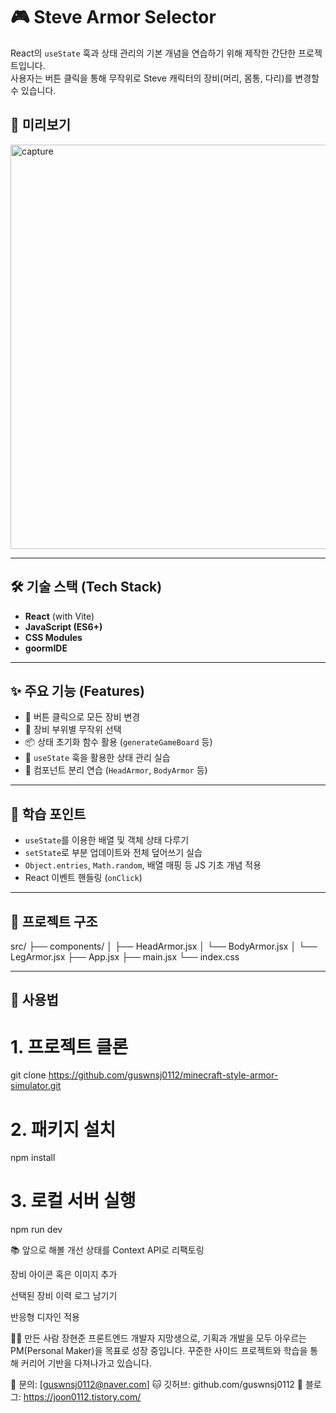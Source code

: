 # 🎮 Steve Armor Selector
React의 `useState` 훅과 상태 관리의 기본 개념을 연습하기 위해 제작한 간단한 프로젝트입니다.  
사용자는 버튼 클릭을 통해 무작위로 Steve 캐릭터의 장비(머리, 몸통, 다리)를 변경할 수 있습니다.

## 📸 미리보기
<img width="609" height="647" alt="capture" src="https://github.com/user-attachments/assets/9a0c38d8-ed75-4c52-9971-92fb97f250f9" />


---

## 🛠️ 기술 스택 (Tech Stack)

- **React** (with Vite)
- **JavaScript (ES6+)**
- **CSS Modules**
- **goormIDE**

---

## ✨ 주요 기능 (Features)

- 🎲 버튼 클릭으로 모든 장비 변경
- 🧧 장비 부위별 무작위 선택
- 📦 상태 초기화 함수 활용 (`generateGameBoard` 등)
- 🧠 `useState` 훅을 활용한 상태 관리 실습
- 🧩 컴포넌트 분리 연습 (`HeadArmor`, `BodyArmor` 등)

---

## 📝 학습 포인트

- `useState`를 이용한 배열 및 객체 상태 다루기
- `setState`로 부분 업데이트와 전체 덮어쓰기 실습
- `Object.entries`, `Math.random`, 배열 매핑 등 JS 기초 개념 적용
- React 이벤트 핸들링 (`onClick`)

---

## 📁 프로젝트 구조

src/
├── components/
│ ├── HeadArmor.jsx
│ └── BodyArmor.jsx
│ └── LegArmor.jsx
├── App.jsx
├── main.jsx
└── index.css


---

## 📌 사용법

# 1. 프로젝트 클론
git clone https://github.com/guswnsj0112/minecraft-style-armor-simulator.git

# 2. 패키지 설치
npm install

# 3. 로컬 서버 실행
npm run dev

📚 앞으로 해볼 개선
상태를 Context API로 리팩토링

장비 아이콘 혹은 이미지 추가

선택된 장비 이력 로그 남기기

반응형 디자인 적용

🙋‍♂️ 만든 사람
장현준
프론트엔드 개발자 지망생으로, 기획과 개발을 모두 아우르는 PM(Personal Maker)을 목표로 성장 중입니다.
꾸준한 사이드 프로젝트와 학습을 통해 커리어 기반을 다져나가고 있습니다.

📧 문의: [guswnsj0112@naver.com]
🐱 깃허브: github.com/guswnsj0112
📝 블로그: https://joon0112.tistory.com/


